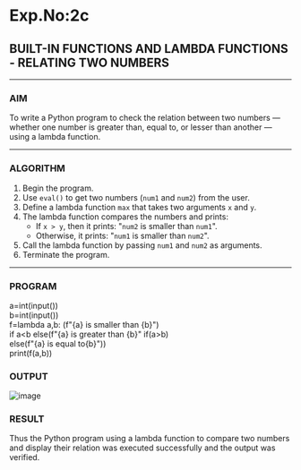 # Exp.No:2c
## BUILT-IN FUNCTIONS AND LAMBDA FUNCTIONS - RELATING TWO NUMBERS

---

### AIM  
To write a Python program to check the relation between two numbers — whether one number is greater than, equal to, or lesser than another — using a lambda function.

---

### ALGORITHM

1. Begin the program.  
2. Use `eval()` to get two numbers (`num1` and `num2`) from the user.  
3. Define a lambda function `max` that takes two arguments `x` and `y`.  
4. The lambda function compares the numbers and prints:
   - If `x > y`, then it prints: "`num2` is smaller than `num1`".
   - Otherwise, it prints: "`num1` is smaller than `num2`".
5. Call the lambda function by passing `num1` and `num2` as arguments.  
6. Terminate the program.

---

### PROGRAM

a=int(input()) <br>
b=int(input())  <br>
f=lambda a,b: (f"{a} is smaller than {b}") <br>
if a<b else(f"{a} is greater than {b}" if(a>b) <br>
else(f"{a} is equal to{b}")) <br>
print(f(a,b))

### OUTPUT

![image](https://github.com/user-attachments/assets/2c1cb221-97d8-4231-9771-0bfd27fd032c)


### RESULT

Thus the Python program using a lambda function to compare two numbers and display their relation was executed successfully and the output was verified.
